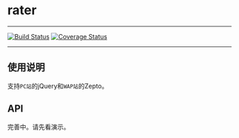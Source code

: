 # rater

---

 [![Build Status](https://secure.travis-ci.org/airyland/rater.png)](https://travis-ci.org/airyland/rater)
 [![Coverage Status](https://coveralls.io/repos/airyland/rater/badge.png?branch=master)](https://coveralls.io/r/airyland/rater)


---

## 使用说明

支持`PC站`的jQuery和`WAP站`的Zepto。

## API

完善中。请先看演示。